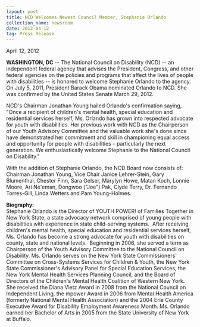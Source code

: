 ```yaml
---
layout: post
title: NCD Welcomes Newest Council Member, Stephanie Orlando
collection_name: newsroom
date: 2012-04-12
tag: Press Release
---
```

April 12, 2012

**WASHINGTON, DC --** The National Council on Disability (NCD) -- an independent federal agency that advises the President, Congress, and other federal agencies on the policies and programs that affect the lives of people with disabilities -- is honored to welcome Stephanie Orlando to the agency. On July 5, 2011, President Barack Obama nominated Orlando to NCD. She was confirmed by the United States Senate March 29, 2012.

NCD's Chairman Jonathan Young hailed Orlando's confirmation saying, "Once a recipient of children's mental health, special education and residential services herself, Ms. Orlando has grown into respected advocate for youth with disabilities. Her previous work with NCD as the Chairperson of our Youth Advisory Committee and the valuable work she's done since have demonstrated her commitment and skill in championing equal access and opportunity for people with disabilities – particularly the next generation. We enthusiastically welcome Stephanie to the National Council on Disability."   

With the addition of Stephanie Orlando, the NCD Board now consists of: Chairman Jonathan Young, Vice Chair Janice Lehrer-Stein, Gary Blumenthal, Chester Finn, Sara Gelser, Marylyn Howe, Matan Koch, Lonnie Moore, Ari Ne'eman, Dongwoo ("Joe") Pak, Clyde Terry, Dr. Fernando Torres-Gill, Linda Wetters and Pam Young-Holmes.

**Biography:**\
Stephanie Orlando is the Director of YOUTH POWER! of Families Together in New York State, a state advocacy network comprised of young people with disabilities with experience in state child-serving systems.  After receiving children's mental health, special education and residential services herself, Ms. Orlando has become a strong advocate for youth with disabilities on county, state and national levels.  Beginning in 2006, she served a term as Chairperson of the Youth Advisory Committee to the National Council on Disability. Ms. Orlando serves on the New York State Commissioners' Committee on Cross-Systems Services for Children & Youth, the New York State Commissioner's Advisory Panel for Special Education Services, the New York Mental Health Services Planning Council, and the Board of Directors of the Children's Mental Health Coalition of Western New York.  She received the Diana Vietz Award in 2008 from the National Council on Independent Living, the mpower Award in 2006 from Mental Health America (formerly National Mental Health Association) and the 2004 Erie County Executive Award for Disability Employment Awareness Month. Ms. Orlando earned her Bachelor of Arts in 2005 from the State University of New York at Buffalo.